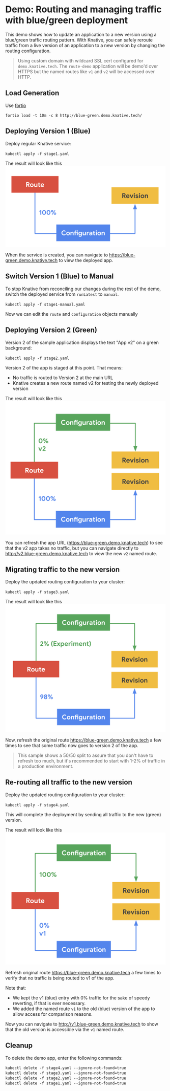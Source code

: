 # Demo: Routing and managing traffic with blue/green deployment

This demo shows how to update an application to a new version using a blue/green
traffic routing pattern. With Knative, you can safely reroute traffic from a live version
of an application to a new version by changing the routing configuration.

> Using custom domain with wildcard SSL cert configured for `demo.knative.tech`. The `route-demo` application will be demo'd over HTTPS but the named routes like `v1` and `v2` will be accessed over HTTP.

## Load Generation

Use [fortio](https://github.com/fortio/fortio)

```shell
fortio load -t 10m -c 8 http://blue-green.demo.knative.tech/
```

## Deploying Version 1 (Blue)

Deploy regular Knative service:

`kubectl apply -f stage1.yaml`

The result will look like this
![Stage 1](../images/bg1.png)

When the service is created, you can navigate to https://blue-green.demo.knative.tech to view the deployed app.

## Switch Version 1 (Blue) to Manual

To stop Knative from reconciling our changes during the rest of the demo, switch the deployed service from `runLatest` to `manual`.

`kubectl apply -f stage1-manual.yaml`

Now we can edit the `route` and `configuration` objects manually

## Deploying Version 2 (Green)

Version 2 of the sample application displays the text "App v2" on a green background:

`kubectl apply -f stage2.yaml`

Version 2 of the app is staged at this point. That means:

* No traffic is routed to Version 2 at the main URL
* Knative creates a new route named v2 for testing the newly deployed version

The result will look like this
![Stage 2](../images/bg2.png)

You can refresh the app URL (https://blue-green.demo.knative.tech) to see that
the v2 app takes no traffic, but you can navigate directly to http://v2.blue-green.demo.knative.tech
to view the new `v2` named route.

## Migrating traffic to the new version

Deploy the updated routing configuration to your cluster:

`kubectl apply -f stage3.yaml`

The result will look like this
![Stage 3](../images/bg3.png)

Now, refresh the original route https://blue-green.demo.knative.tech a few times to see
that some traffic now goes to version 2 of the app.

> This sample shows a 50/50 split to assure that you don't have to refresh too much, but it's recommended
  to start with 1-2% of traffic in a production environment.

## Re-routing all traffic to the new version

Deploy the updated routing configuration to your cluster:

`kubectl apply -f stage4.yaml`

This will complete the deployment by sending all traffic to the new (green) version.

The result will look like this
![Stage 4](../images/bg4.png)

Refresh original route https://blue-green.demo.knative.tech a few times to verify that
no traffic is being routed to v1 of the app.

Note that:

* We kept the v1 (blue) entry with 0% traffic for the sake of speedy reverting, if that is ever necessary.
* We added the named route `v1` to the old (blue) version of the app to allow access for comparison reasons.

Now you can navigate to http://v1.blue-green.demo.knative.tech to show that the old version
is accessible via the `v1` named route.


## Cleanup

To delete the demo app, enter the following commands:

```
kubectl delete -f stage4.yaml --ignore-not-found=true
kubectl delete -f stage3.yaml --ignore-not-found=true
kubectl delete -f stage2.yaml --ignore-not-found=true
kubectl delete -f stage1.yaml --ignore-not-found=true
```

